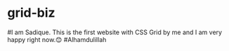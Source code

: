 # grid-biz
#I am Sadique. This is the first website with CSS Grid by me and I am very happy right now.😊
#Alhamdulillah